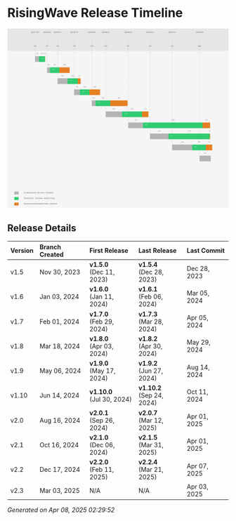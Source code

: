 # RisingWave Release Timeline

![Release Timeline](./release_timeline.png)

## Release Details

| Version | Branch Created | First Release | Last Release | Last Commit |
| :------ | :------------- | :------------ | :----------- | :---------- |
| v1.5 | Nov 30, 2023 | **v1.5.0**<br>(Dec 11, 2023) | **v1.5.4**<br>(Dec 28, 2023) | Dec 28, 2023 |
| v1.6 | Jan 03, 2024 | **v1.6.0**<br>(Jan 11, 2024) | **v1.6.1**<br>(Feb 06, 2024) | Mar 05, 2024 |
| v1.7 | Feb 01, 2024 | **v1.7.0**<br>(Feb 29, 2024) | **v1.7.3**<br>(Mar 28, 2024) | Apr 05, 2024 |
| v1.8 | Mar 18, 2024 | **v1.8.0**<br>(Apr 03, 2024) | **v1.8.2**<br>(Apr 30, 2024) | May 29, 2024 |
| v1.9 | May 06, 2024 | **v1.9.0**<br>(May 17, 2024) | **v1.9.2**<br>(Jun 27, 2024) | Aug 14, 2024 |
| v1.10 | Jun 14, 2024 | **v1.10.0**<br>(Jul 30, 2024) | **v1.10.2**<br>(Sep 24, 2024) | Oct 11, 2024 |
| v2.0 | Aug 16, 2024 | **v2.0.1**<br>(Sep 26, 2024) | **v2.0.7**<br>(Mar 12, 2025) | Apr 01, 2025 |
| v2.1 | Oct 16, 2024 | **v2.1.0**<br>(Dec 06, 2024) | **v2.1.5**<br>(Mar 31, 2025) | Apr 01, 2025 |
| v2.2 | Dec 17, 2024 | **v2.2.0**<br>(Feb 11, 2025) | **v2.2.4**<br>(Mar 21, 2025) | Apr 07, 2025 |
| v2.3 | Mar 03, 2025 | N/A | N/A | Apr 03, 2025 |

*Generated on Apr 08, 2025 02:29:52*
